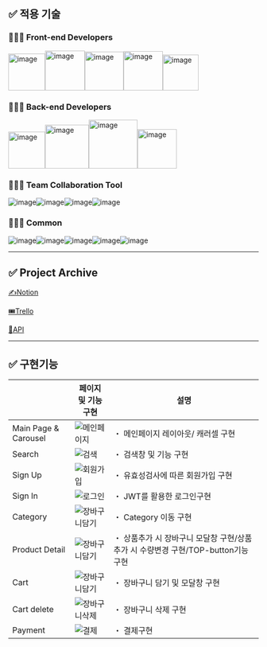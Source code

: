 
## ✅ **적용 기술**

### 🧑🏻‍💻 **Front-end Developers**
<img width="74" alt="image" src="https://user-images.githubusercontent.com/115388103/208362900-093d52b7-b700-44a8-a762-d5d5ea1025b9.png"><img width="80" alt="image" src="https://user-images.githubusercontent.com/115388103/208362924-eeec0bf6-17cf-4757-bf60-dda05a379106.png"><img width="78" alt="image" src="https://user-images.githubusercontent.com/115388103/208362957-9adcb30f-b35d-459f-addc-d82dd35e2f16.png"><img width="79" alt="image" src="https://user-images.githubusercontent.com/115388103/208362987-95ddd35a-db2a-46b8-9ce1-cccb7ce6c03c.png"><img width="72" alt="image" src="https://user-images.githubusercontent.com/115388103/208363024-1c8af346-3b28-4899-b1bb-df8d8908a8b7.png">

### 🧑🏻‍💻 **Back-end Developers**
<img width="74" alt="image" src="https://user-images.githubusercontent.com/115388103/208362902-837c0925-18be-45cb-9b6e-337517d6f139.png"><img width="88" alt="image" src="https://user-images.githubusercontent.com/115388103/208363062-8d8b454b-d9d1-424f-ad71-1da7005a1c5b.png"><img width="98" alt="image" src="https://user-images.githubusercontent.com/115388103/208363094-6a58c568-bcba-426c-a1e5-d0b8b4760fd5.png"><img width="79" alt="image" src="https://user-images.githubusercontent.com/115388103/208363122-c3da7520-f53b-46c7-9866-3bb919cad251.png">

### 🧑🏻‍💻 **Team Collaboration Tool**
![image](https://user-images.githubusercontent.com/115388103/208361355-ca93f008-f1d6-47f1-8c30-2e98751f1b4d.png)![image](https://user-images.githubusercontent.com/115388103/208361374-ab0e86a1-ac31-4e5a-a79b-e2d8d72112ad.png)![image](https://user-images.githubusercontent.com/115388103/208361379-efbe9ebb-c405-4116-92f3-d6ae50b08529.png)![image](https://user-images.githubusercontent.com/115388103/208361391-cb6d790e-384a-44aa-b370-69798d91b61e.png)

### 🧑🏻‍💻 Common
![image](https://user-images.githubusercontent.com/115388103/208361271-3b3f4438-1136-46e3-bd37-454434ec3773.png)![image](https://user-images.githubusercontent.com/115388103/208361284-cd2845b0-0482-415d-a501-fdde7bf5a979.png)![image](https://user-images.githubusercontent.com/115388103/208361298-088ef8f4-a140-4a03-9a9c-0f687358cf2e.png)![image](https://user-images.githubusercontent.com/115388103/208361316-00647647-bd5a-4f81-bc14-bcf371b8d26c.png)![image](https://user-images.githubusercontent.com/115388103/208361335-f0669e80-3104-41a5-97ec-cc1e68c5bfb8.png)



---

## ✅ **Project Archive**

[✍️Notion](https://resonant-starflower-61a.notion.site/1-781948f0af304faabc48bc0d4fd61d20)

[🎟️Trello](https://trello.com/b/4UQP8twT/1st-project)

[📠API](https://dbdiagram.io/d/63731a5ac9abfc611172ac4a)

---

## ✅ 구현기능

|  | 페이지 및 기능구현 | 설명 |
| --- | --- | --- |
| Main Page & Carousel | ![메인페이지](https://user-images.githubusercontent.com/109934186/208372544-9cfa5655-cf64-4030-9beb-360511ca2bdb.gif) | ・ 메인페이지 레이아웃/ 캐러셀 구현 |
| Search | ![검색](https://user-images.githubusercontent.com/109934186/208373114-847fec69-78fe-44d5-a547-4e07ceab0dbf.gif) | ・ 검색창 및 기능 구현 |
| Sign Up | ![회원가입](https://user-images.githubusercontent.com/109934186/208373208-cf00ed98-b061-4530-888a-00a7962f510f.gif) | ・ 유효성검사에 따른 회원가입 구현 |
| Sign In | ![로그인](https://user-images.githubusercontent.com/109934186/208373267-e7c2c63e-7ac4-481a-a1e1-76cedc892745.gif) | ・ JWT를 활용한 로그인구현 |
| Category | ![장바구니담기](https://user-images.githubusercontent.com/109934186/208373477-c97e52fd-379d-4b31-b9e6-d1fecee401ac.gif) | ・ Category 이동 구현 |
| Product Detail | ![장바구니담기](https://user-images.githubusercontent.com/109934186/208373477-c97e52fd-379d-4b31-b9e6-d1fecee401ac.gif) | ・ 상품추가 시 장바구니 모달창 구현/상품추가 시 수량변경 구현/TOP-button기능 구현 |
| Cart | ![장바구니담기](https://user-images.githubusercontent.com/109934186/208373477-c97e52fd-379d-4b31-b9e6-d1fecee401ac.gif) | ・ 장바구니 담기 및 모달창 구현 |
| Cart delete | ![장바구니삭제](https://user-images.githubusercontent.com/109934186/208372798-203f39a6-22f3-49db-84f9-907fc4a21a02.gif) | ・ 장바구니 삭제 구현 |
| Payment | ![결제](https://user-images.githubusercontent.com/109934186/208372689-ba323e59-4072-4b12-8a96-47d77e735e81.gif) | ・ 결제구현 |
